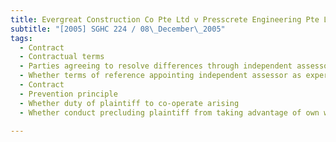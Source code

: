 ```yaml
---
title: Evergreat Construction Co Pte Ltd v Presscrete Engineering Pte Ltd 
subtitle: "[2005] SGHC 224 / 08\_December\_2005"
tags:
  - Contract
  - Contractual terms
  - Parties agreeing to resolve differences through independent assessor
  - Whether terms of reference appointing independent assessor as expert or arbitrator
  - Contract
  - Prevention principle
  - Whether duty of plaintiff to co-operate arising
  - Whether conduct precluding plaintiff from taking advantage of own wrong existing

---
```


